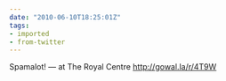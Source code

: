```yaml
---
date: "2010-06-10T18:25:01Z"
tags:
- imported
- from-twitter
---
```

Spamalot! — at The Royal Centre http://gowal.la/r/4T9W
